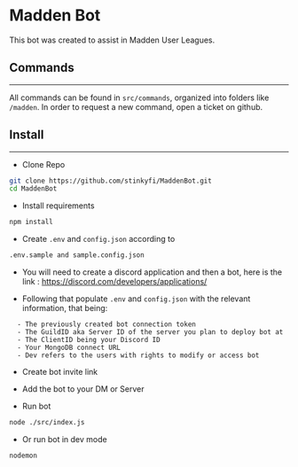 # Madden Bot

This bot was created to assist in Madden User Leagues.

## Commands

---

All commands can be found in `src/commands`, organized into folders like `/madden`.
In order to request a new command, open a ticket on github.

## Install

---

- Clone Repo

```sh
git clone https://github.com/stinkyfi/MaddenBot.git
cd MaddenBot
```

- Install requirements

```sh
npm install
```

- Create `.env` and `config.json` according to

```sh
.env.sample and sample.config.json
```

- You will need to create a discord application and then a bot, here is the link : https://discord.com/developers/applications/

- Following that populate `.env` and `config.json` with the relevant information, that being:

```
  - The previously created bot connection token
  - The GuildID aka Server ID of the server you plan to deploy bot at
  - The ClientID being your Discord ID
  - Your MongoDB connect URL
  - Dev refers to the users with rights to modify or access bot
```

- Create bot invite link

- Add the bot to your DM or Server

- Run bot

```sh
node ./src/index.js
```

- Or run bot in dev mode

```sh
nodemon
```
